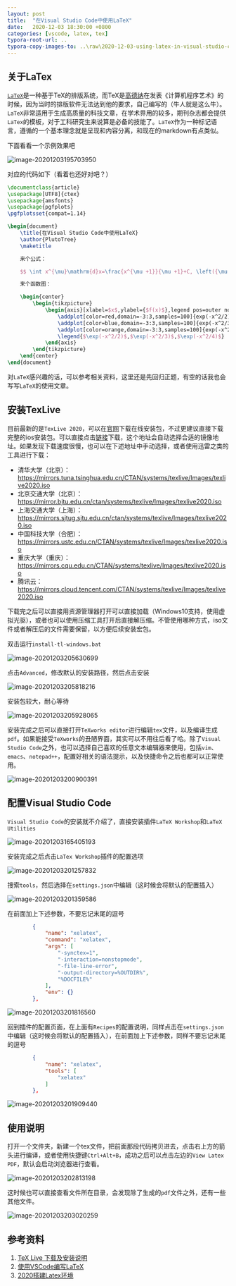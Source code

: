 ```yaml
---
layout: post
title:  "在Visual Studio Code中使用LaTeX"
date:   2020-12-03 18:30:00 +0800
categories: [vscode, latex, tex]
typora-root-url: ..
typora-copy-images-to: ..\raw\2020-12-03-using-latex-in-visual-studio-code
---
```


## 关于LaTex

[`LaTeX`](https://zh.wikipedia.org/wiki/LaTeX)是一种基于TeX的排版系统，而TeX是[高德纳](https://zh.wikipedia.org/wiki/%E9%AB%98%E5%BE%B7%E7%BA%B3)在发表《计算机程序艺术》的时候，因为当时的排版软件无法达到他的要求，自己编写的（牛人就是这么牛）。`LaTeX`非常适用于生成高质量的科技文章，在学术界用的较多，期刊杂志都会提供`LaTex`的模板，对于工科研究生来说算是必备的技能了。`LaTeX`作为一种标记语言，遵循的一个基本理念就是呈现和内容分离，和现在的markdown有点类似。

下面看看一个示例效果吧

![image-20201203195703950](/raw/2020-12-03-using-latex-in-visual-studio-code/image-20201203195703950.png)

对应的代码如下（看着也还好对吧？）

```latex
\documentclass{article}
\usepackage[UTF8]{ctex}
\usepackage{amsfonts}
\usepackage{pgfplots}
\pgfplotsset{compat=1.14}

\begin{document}
    \title{在Visual Studio Code中使用LaTeX}
    \author{PlutoTree}
    \maketitle

    来个公式：

    $$ \int x^{\mu}\mathrm{d}x=\frac{x^{\mu +1}}{\mu +1}+C, \left({\mu \neq -1}\right) $$

    来个函数图：

    \begin{center}
        \begin{tikzpicture}
            \begin{axis}[xlabel=$x$,ylabel={$f(x)$},legend pos=outer north east,axis lines=left]
                \addplot[color=red,domain=-3:3,samples=100]{exp(-x^2/2)};
                \addplot[color=blue,domain=-3:3,samples=100]{exp(-x^2/3)};
                \addplot[color=orange,domain=-3:3,samples=100]{exp(-x^2/4)};
                \legend{$\exp(-x^2/2)$,$\exp(-x^2/3)$,$\exp(-x^2/4)$}
            \end{axis}
        \end{tikzpicture}
    \end{center}
\end{document}
```

对`LaTeX`感兴趣的话，可以参考相关资料，这里还是先回归正题，有空的话我也会写写`LaTeX`的使用文章。

## 安装TexLive

目前最新的是`TexLive 2020`，可以在[官网](https://www.tug.org/texlive/)下载在线安装包，不过更建议直接下载完整的ios安装包。可以直接点击[链接](http://mirror.ctan.org/systems/texlive/Images/texlive2020.iso)下载，这个地址会自动选择合适的镜像地址。如果发现下载速度很慢，也可以在下述地址中手动选择，或者使用迅雷之类的工具进行下载：

- 清华大学（北京）：<https://mirrors.tuna.tsinghua.edu.cn/CTAN/systems/texlive/Images/texlive2020.iso>
- 北京交通大学（北京）：<https://mirror.bjtu.edu.cn/ctan/systems/texlive/Images/texlive2020.iso>
- 上海交通大学（上海）：<https://mirrors.sjtug.sjtu.edu.cn/ctan/systems/texlive/Images/texlive2020.iso>
- 中国科技大学（合肥）：<https://mirrors.ustc.edu.cn/CTAN/systems/texlive/Images/texlive2020.iso>
- 重庆大学（重庆）：<https://mirrors.cqu.edu.cn/CTAN/systems/texlive/Images/texlive2020.iso>
- 腾讯云：<https://mirrors.cloud.tencent.com/CTAN/systems/texlive/Images/texlive2020.iso>

下载完之后可以直接用资源管理器打开可以直接加载（Windows10支持，使用虚拟光驱），或者也可以使用压缩工具打开后直接解压缩。不管使用哪种方式，iso文件或者解压后的文件需要保留，以方便后续安装宏包。

双击运行`install-tl-windows.bat`

![image-20201203205630699](/raw/2020-12-03-using-latex-in-visual-studio-code/image-20201203205630699.png)

点击`Advanced`，修改默认的安装路径，然后点击安装

![image-20201203205818216](/raw/2020-12-03-using-latex-in-visual-studio-code/image-20201203205818216.png)

安装包较大，耐心等待

![image-20201203205928065](/raw/2020-12-03-using-latex-in-visual-studio-code/image-20201203205928065.png)

安装完成之后可以直接打开`TeXworks editor`进行编辑`tex`文件，以及编译生成`pdf`。如果能接受`TeXworks`的丑陋界面，其实可以不用往后看了哈。除了`Visual Studio Code`之外，也可以选择自己喜欢的任意文本编辑器来使用，包括`vim`、`emacs`、`notepad++`，配置好相关的语法提示，以及快捷命令之后也都可以正常使用。

![image-20201203200900391](/raw/2020-12-03-using-latex-in-visual-studio-code/image-20201203200900391.png)

## 配置Visual Studio Code

`Visual Studio Code`的安装就不介绍了，直接安装插件`LaTeX Workshop`和`LaTeX Utilities`

![image-20201203165405193](/raw/2020-12-03-using-latex-in-visual-studio-code/image-20201203165405193.png)

安装完成之后点击`LaTex Workshop`插件的配置选项

![image-20201203201257832](/raw/2020-12-03-using-latex-in-visual-studio-code/image-20201203201257832.png)

搜索`tools`，然后选择在`settings.json`中编辑（这时候会将默认的配置插入）

![image-20201203201359586](/raw/2020-12-03-using-latex-in-visual-studio-code/image-20201203201359586.png)

在前面加上下述参数，不要忘记末尾的逗号

```json
        {
            "name": "xelatex",
            "command": "xelatex",
            "args": [
                "-synctex=1",
                "-interaction=nonstopmode",
                "-file-line-error",
                "-output-directory=%OUTDIR%",
                "%DOCFILE%"
            ],
            "env": {}
        },
```

![image-20201203201816560](/raw/2020-12-03-using-latex-in-visual-studio-code/image-20201203201816560.png)

回到插件的配置页面，在上面有`Recipes`的配置说明，同样点击在`settings.json`中编辑（这时候会将默认的配置插入），在前面加上下述参数，同样不要忘记末尾的逗号

```json
        {
            "name": "xelatex",
            "tools": [
                "xelatex"
            ]
        },
```

![image-20201203201909440](/raw/2020-12-03-using-latex-in-visual-studio-code/image-20201203201909440.png)

## 使用说明

打开一个文件夹，新建一个tex文件，把前面那段代码拷贝进去，点击右上方的箭头进行编译，或者使用快捷键`Ctrl+Alt+B`，成功之后可以点击左边的`View Latex PDF`，默认会启动浏览器进行查看。

![image-20201203202813198](/raw/2020-12-03-using-latex-in-visual-studio-code/image-20201203202813198.png)

这时候也可以直接查看文件所在目录，会发现除了生成的`pdf`文件之外，还有一些其他文件。

![image-20201203203020259](/raw/2020-12-03-using-latex-in-visual-studio-code/image-20201203203020259.png)

## 参考资料

1. [TeX Live 下载及安装说明](https://liam.page/texlive/)
2. [使用VSCode编写LaTeX](https://zhuanlan.zhihu.com/p/38178015)
3. [2020搭建Latex环境](https://zhuanlan.zhihu.com/p/58811994)
